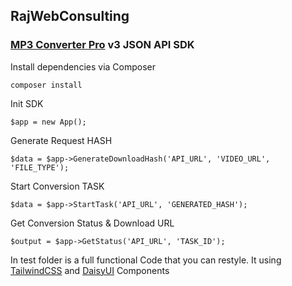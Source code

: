 ## RajWebConsulting

### [MP3 Converter Pro](https://shop.rajwebconsulting.com/store/converter-scripts) v3 JSON API SDK

Install dependencies via Composer

```
composer install
```

Init SDK
```
$app = new App();
```

Generate Request HASH
```
$data = $app->GenerateDownloadHash('API_URL', 'VIDEO_URL', 'FILE_TYPE');
```

Start Conversion TASK
```
$data = $app->StartTask('API_URL', 'GENERATED_HASH');
```

Get Conversion Status & Download URL
```
$output = $app->GetStatus('API_URL', 'TASK_ID');
```

In test folder is a full functional Code that you can restyle.
It using [TailwindCSS](https://tailwindcss.com/) and [DaisyUI](https://daisyui.com/) Components